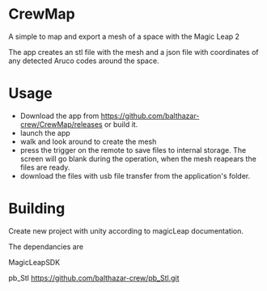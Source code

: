 # CrewMap
A simple to map and export a mesh of a space with the Magic Leap 2

The app creates an stl file with the mesh and a json file with coordinates of any detected Aruco codes around the space.

# Usage
- Download the app from https://github.com/balthazar-crew/CrewMap/releases or build it.
- launch the app
- walk and look around to create the mesh
- press the trigger on the remote to save files to internal storage. The screen will go blank during the operation, when the mesh reapears the files are ready.
- download the files with usb file transfer from the application's folder.

# Building
Create new project with unity according to magicLeap documentation.

The dependancies are 

MagicLeapSDK

pb_Stl https://github.com/balthazar-crew/pb_Stl.git
